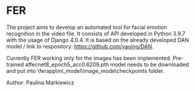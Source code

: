 # FER
The project aims to develop an automated tool for facial emotion recognition in the video file. It consists of API developed in Python 3.9.7 with the 
usage of Django 4.0.4.
It is based on the already developed DAN model / link to respository: https://github.com/yaoing/DAN.

Currently FER working only for the images has been implemented. 
Pre-trained affecnet8_epoch5_acc0.6209.pth model needs to be downloaded and put into \ferapp\ml_model\image_mode\checkpoints folder.

Author: Paulina Markiewicz
